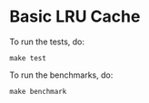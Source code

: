 # Basic LRU Cache

To run the tests, do:

    make test
    
To run the benchmarks, do:

    make benchmark

